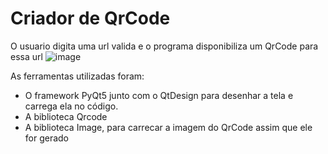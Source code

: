 # Criador de QrCode
 O usuario digita uma url valida e o programa disponibiliza um QrCode para essa url
 ![image](https://user-images.githubusercontent.com/66925616/148667096-7630187f-b1e9-493d-b210-54534f3b57e1.png)
 
 As ferramentas utilizadas foram:
 - O framework PyQt5 junto com o QtDesign para desenhar a tela e carrega ela no código.
 - A biblioteca Qrcode
 - A biblioteca Image, para carrecar a imagem do QrCode assim que ele for gerado

